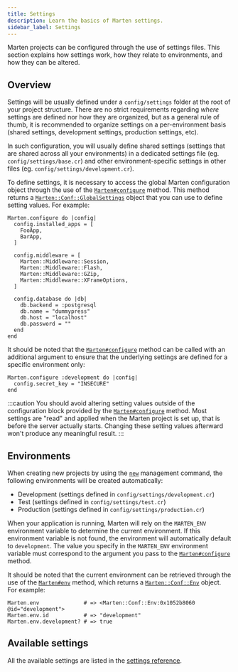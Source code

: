 ```yaml
---
title: Settings
description: Learn the basics of Marten settings.
sidebar_label: Settings
---
```


Marten projects can be configured through the use of settings files. This section explains how settings work, how they relate to environments, and how they can be altered.

## Overview

Settings will be usually defined under a `config/settings` folder at the root of your project structure. There are no strict requirements regarding _where_ settings are defined nor how they are organized, but as a general rule of thumb, it is recommended to organize settings on a per-environment basis (shared settings, development settings, production settings, etc).

In such configuration, you will usually define shared settings (settings that are shared across all your environments) in a dedicated settings file (eg. `config/settings/base.cr`) and other environment-specific settings in other files (eg. `config/settings/development.cr`).

To define settings, it is necessary to access the global Marten configuration object through the use of the [`Marten#configure`](pathname:///api/Marten.html#configure(env%3ANil|String|Symbol%3Dnil%2C%26)-class-method) method. This method returns a [`Marten::Conf::GlobalSettings`](pathname:///api/Marten/Conf/GlobalSettings.html) object that you can use to define setting values. For example:

```crystal
Marten.configure do |config|
  config.installed_apps = [
    FooApp,
    BarApp,
  ]

  config.middleware = [
    Marten::Middleware::Session,
    Marten::Middleware::Flash,
    Marten::Middleware::GZip,
    Marten::Middleware::XFrameOptions,
  ]

  config.database do |db|
    db.backend = :postgresql
    db.name = "dummypress"
    db.host = "localhost"
    db.password = ""
  end
end
```

It should be noted that the [`Marten#configure`](pathname:///api/Marten.html#configure(env%3ANil|String|Symbol%3Dnil%2C%26)-class-method) method can be called with an additional argument to ensure that the underlying settings are defined for a specific environment only:

```crystal
Marten.configure :development do |config|
  config.secret_key = "INSECURE"
end
```

:::caution
You should avoid altering setting values outside of the configuration block provided by the [`Marten#configure`](pathname:///api/Marten.html#configure(env%3ANil|String|Symbol%3Dnil%2C%26)-class-method) method. Most settings are "read" and applied when the Marten project is set up, that is before the server actually starts. Changing these setting values afterward won't produce any meaningful result.
:::

## Environments

When creating new projects by using the [`new`](./reference/management-commands#new) management command, the following environments will be created automatically:

* Development (settings defined in `config/settings/development.cr`)
* Test (settings defined in `config/settings/test.cr`)
* Production (settings defined in `config/settings/production.cr`)

When your application is running, Marten will rely on the `MARTEN_ENV` environment variable to determine the current environment. If this environment variable is not found, the environment will automatically default to `development`. The value you specify in the `MARTEN_ENV` environment variable must correspond to the argument you pass to the [`Marten#configure`](pathname:///api/Marten.html#configure(env%3ANil|String|Symbol%3Dnil%2C%26)-class-method) method.

It should be noted that the current environment can be retrieved through the use of the [`Marten#env`](pathname:///api/Marten.html#env-class-method) method, which returns a [`Marten::Conf::Env`](pathname:///api/Marten/Conf/Env.html) object. For example:

```crystal
Marten.env              # => <Marten::Conf::Env:0x1052b8060 @id="development">
Marten.env.id           # => "development"
Marten.env.development? # => true
```

## Available settings

All the available settings are listed in the [settings reference](./reference/settings).
